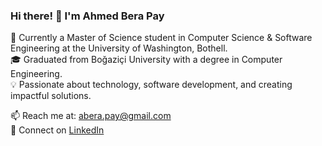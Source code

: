 ### Hi there! 👋 I'm Ahmed Bera Pay  

🌱 Currently a Master of Science student in Computer Science & Software Engineering at the University of Washington, Bothell.  
🎓 Graduated from Boğaziçi University with a degree in Computer Engineering.  
💡 Passionate about technology, software development, and creating impactful solutions.  

📫 Reach me at: abera.pay@gmail.com  
🔗 Connect on [LinkedIn](https://www.linkedin.com/in/ahmed-bera/)  
